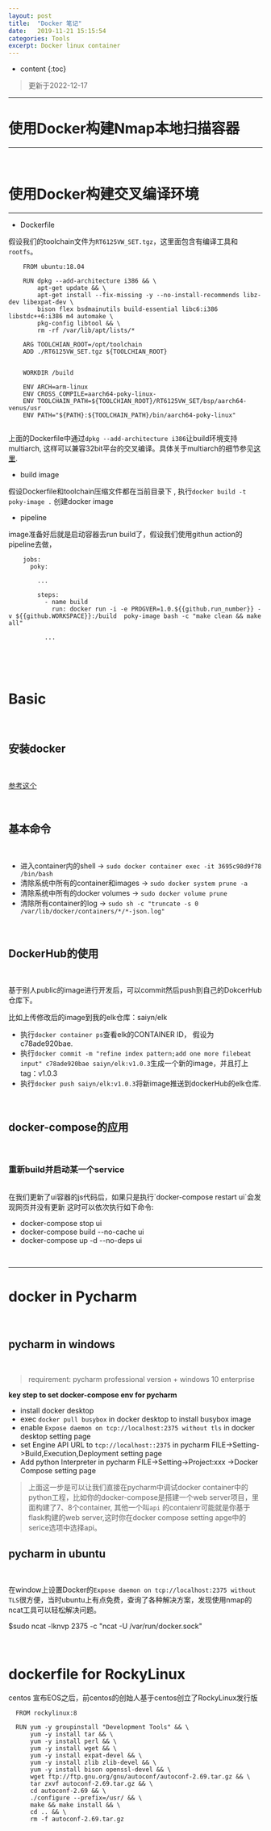 ```yaml
---
layout: post
title:  "Docker 笔记"
date:   2019-11-21 15:15:54
categories: Tools
excerpt: Docker linux container
---
```


* content
{:toc}


> 更新于2022-12-17

---


# 使用Docker构建Nmap本地扫描容器

---








<br />


# 使用Docker构建交叉编译环境

---

* Dockerfile

假设我们的toolchain文件为`RT6125VW_SET.tgz`，这里面包含有编译工具和`rootfs`。

```
    FROM ubuntu:18.04

    RUN dpkg --add-architecture i386 && \
        apt-get update && \
        apt-get install --fix-missing -y --no-install-recommends libz-dev libexpat-dev \
        bison flex bsdmainutils build-essential libc6:i386 libstdc++6:i386 m4 automake \
        pkg-config libtool && \
        rm -rf /var/lib/apt/lists/*

    ARG TOOLCHIAN_ROOT=/opt/toolchain
    ADD ./RT6125VW_SET.tgz ${TOOLCHIAN_ROOT}


    WORKDIR /build

    ENV ARCH=arm-linux
    ENV CROSS_COMPILE=aarch64-poky-linux-
    ENV TOOLCHAIN_PATH=${TOOLCHIAN_ROOT}/RT6125VW_SET/bsp/aarch64-venus/usr
    ENV PATH="${PATH}:${TOOLCHAIN_PATH}/bin/aarch64-poky-linux"


```

上面的Dockerfile中通过`dpkg --add-architecture i386`让build环境支持multiarch, 这样可以兼容32bit平台的交叉编译。具体关于multiarch的细节参见[这里](https://wiki.debian.org/Multiarch/Implementation).



* build image

假设Dockerfile和toolchain压缩文件都在当前目录下 , 执行`docker build -t poky-image .` 创建docker image

* pipeline

image准备好后就是启动容器去run build了，假设我们使用githun action的pipeline去做，

```
    jobs:
      poky:
        
        ...

        steps:
          - name build
            run: docker run -i -e PROGVER=1.0.${{github.run_number}} -v ${{github.WORKSPACE}}:/build  poky-image bash -c "make clean && make all"

          ...



```




<br />

# Basic

<br />

## 安装docker

<br />

[参考这个](https://docs.docker.com/engine/install/ubuntu/)


<br />

## 基本命令

<br />

* 进入container内的shell -> `sudo docker container exec -it 3695c98d9f78 /bin/bash`
* 清除系统中所有的container和images -> `sudo docker system prune -a`
* 清除系统中所有的docker volumes -> `sudo docker volume prune`
* 清除所有container的log -> `sudo sh -c "truncate -s 0 /var/lib/docker/containers/*/*-json.log"`

<br />


## DockerHub的使用

<br />

基于别人public的image进行开发后，可以commit然后push到自己的DokcerHub仓库下。

比如上传修改后的image到我的elk仓库：saiyn/elk

* 执行`docker container ps`查看elk的CONTAINER ID， 假设为c78ade920bae.
* 执行`docker commit -m "refine index pattern;add one more filebeat input" c78ade920bae saiyn/elk:v1.0.3`生成一个新的image，并且打上tag：v1.0.3
* 执行`docker push saiyn/elk:v1.0.3`将新image推送到dockerHub的elk仓库.


<br />



## docker-compose的应用

<br />

### 重新build并启动某一个service

<br />
在我们更新了ui容器的js代码后，如果只是执行`docker-compose restart ui`会发现网页并没有更新
这时可以依次执行如下命令:

* docker-compose stop ui
* docker-compose build --no-cache ui
* docker-compose up -d --no-deps ui

<br />

---

# docker in Pycharm

<br />

## pycharm in windows

<br />

> requirement: pycharm professional version + windows 10 enterprise

**key step to set docker-compose env for pycharm**

* install docker desktop
* exec `docker pull busybox` in docker desktop to install busybox image
* enable `Expose daemon on tcp://localhost:2375 without tls` in docker desktop setting page
* set Engine API URL to `tcp://localhost::2375` in pycharm FILE->Setting->Build,Execution,Deployment setting page
* Add python Interpreter in pycharm FILE->Setting->Project:xxx ->Docker Compose setting page

> 上面这一步是可以让我们直接在pycharm中调试docker container中的python工程，比如你的docker-compose是搭建一个web server项目，里面构建了7、8个container, 其他一个叫`api`
> 的contaienr可能就是你基于flask构建的web server,这时你在docker compose setting apge中的serice选项中选择api。




## pycharm in ubuntu

<br />

在window上设置Docker的`Expose daemon on tcp://localhost:2375 without TLS`很方便，当时ubuntu上有点免费，查询了各种解决方案，发现使用nmap的ncat工具可以轻松解决问题。

  $sudo ncat -lknvp 2375 -c "ncat -U /var/run/docker.sock"

<br />


# dockerfile for RockyLinux

centos 宣布EOS之后，前centos的创始人基于centos创立了RockyLinux发行版

```
  FROM rockylinux:8

  RUN yum -y groupinstall "Development Tools" && \
      yum -y install tar && \
      yum -y install perl && \
      yum -y install wget && \
      yum -y install expat-devel && \
      yum -y install zlib zlib-devel && \
      yum -y install bison openssl-devel && \
      wget ftp://ftp.gnu.org/gnu/autoconf/autoconf-2.69.tar.gz && \
      tar zxvf autoconf-2.69.tar.gz && \
      cd autoconf-2.69 && \
      ./configure --prefix=/usr/ && \
      make && make install && \
      cd .. && \
      rm -f autoconf-2.69.tar.gz
```


